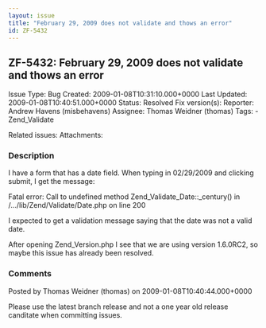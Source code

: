 ```yaml
---
layout: issue
title: "February 29, 2009 does not validate and thows an error"
id: ZF-5432
---
```


ZF-5432: February 29, 2009 does not validate and thows an error
---------------------------------------------------------------

 Issue Type: Bug Created: 2009-01-08T10:31:10.000+0000 Last Updated: 2009-01-08T10:40:51.000+0000 Status: Resolved Fix version(s): 
 Reporter:  Andrew Havens (misbehavens)  Assignee:  Thomas Weidner (thomas)  Tags: - Zend\_Validate
 
 Related issues: 
 Attachments: 
### Description

I have a form that has a date field. When typing in 02/29/2009 and clicking submit, I get the message:

Fatal error: Call to undefined method Zend\_Validate\_Date::\_century() in /.../lib/Zend/Validate/Date.php on line 200

I expected to get a validation message saying that the date was not a valid date.

After opening Zend\_Version.php I see that we are using version 1.6.0RC2, so maybe this issue has already been resolved.

 

 

### Comments

Posted by Thomas Weidner (thomas) on 2009-01-08T10:40:44.000+0000

Please use the latest branch release and not a one year old release canditate when committing issues.

 

 